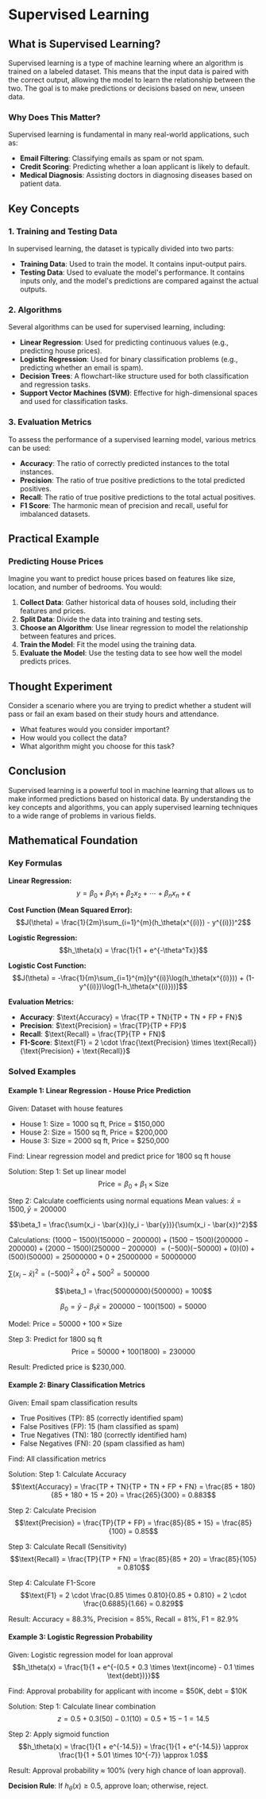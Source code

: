 # Supervised Learning

## What is Supervised Learning?

Supervised learning is a type of machine learning where an algorithm is trained on a labeled dataset. This means that the input data is paired with the correct output, allowing the model to learn the relationship between the two. The goal is to make predictions or decisions based on new, unseen data.

### Why Does This Matter?

Supervised learning is fundamental in many real-world applications, such as:
- **Email Filtering**: Classifying emails as spam or not spam.
- **Credit Scoring**: Predicting whether a loan applicant is likely to default.
- **Medical Diagnosis**: Assisting doctors in diagnosing diseases based on patient data.

## Key Concepts

### 1. Training and Testing Data

In supervised learning, the dataset is typically divided into two parts:
- **Training Data**: Used to train the model. It contains input-output pairs.
- **Testing Data**: Used to evaluate the model's performance. It contains inputs only, and the model's predictions are compared against the actual outputs.

### 2. Algorithms

Several algorithms can be used for supervised learning, including:
- **Linear Regression**: Used for predicting continuous values (e.g., predicting house prices).
- **Logistic Regression**: Used for binary classification problems (e.g., predicting whether an email is spam).
- **Decision Trees**: A flowchart-like structure used for both classification and regression tasks.
- **Support Vector Machines (SVM)**: Effective for high-dimensional spaces and used for classification tasks.

### 3. Evaluation Metrics

To assess the performance of a supervised learning model, various metrics can be used:
- **Accuracy**: The ratio of correctly predicted instances to the total instances.
- **Precision**: The ratio of true positive predictions to the total predicted positives.
- **Recall**: The ratio of true positive predictions to the total actual positives.
- **F1 Score**: The harmonic mean of precision and recall, useful for imbalanced datasets.

## Practical Example

### Predicting House Prices

Imagine you want to predict house prices based on features like size, location, and number of bedrooms. You would:
1. **Collect Data**: Gather historical data of houses sold, including their features and prices.
2. **Split Data**: Divide the data into training and testing sets.
3. **Choose an Algorithm**: Use linear regression to model the relationship between features and prices.
4. **Train the Model**: Fit the model using the training data.
5. **Evaluate the Model**: Use the testing data to see how well the model predicts prices.

## Thought Experiment

Consider a scenario where you are trying to predict whether a student will pass or fail an exam based on their study hours and attendance. 
- What features would you consider important?
- How would you collect the data?
- What algorithm might you choose for this task?

## Conclusion

Supervised learning is a powerful tool in machine learning that allows us to make informed predictions based on historical data. By understanding the key concepts and algorithms, you can apply supervised learning techniques to a wide range of problems in various fields.

## Mathematical Foundation

### Key Formulas

**Linear Regression:**
$$y = \beta_0 + \beta_1x_1 + \beta_2x_2 + \cdots + \beta_nx_n + \epsilon$$

**Cost Function (Mean Squared Error):**
$$J(\theta) = \frac{1}{2m}\sum_{i=1}^{m}(h_\theta(x^{(i)}) - y^{(i)})^2$$

**Logistic Regression:**
$$h_\theta(x) = \frac{1}{1 + e^{-\theta^Tx}}$$

**Logistic Cost Function:**
$$J(\theta) = -\frac{1}{m}\sum_{i=1}^{m}[y^{(i)}\log(h_\theta(x^{(i)})) + (1-y^{(i)})\log(1-h_\theta(x^{(i)}))]$$

**Evaluation Metrics:**

- **Accuracy**: $\text{Accuracy} = \frac{TP + TN}{TP + TN + FP + FN}$
- **Precision**: $\text{Precision} = \frac{TP}{TP + FP}$
- **Recall**: $\text{Recall} = \frac{TP}{TP + FN}$
- **F1-Score**: $\text{F1} = 2 \cdot \frac{\text{Precision} \times \text{Recall}}{\text{Precision} + \text{Recall}}$

### Solved Examples

#### Example 1: Linear Regression - House Price Prediction

Given: Dataset with house features
- House 1: Size = 1000 sq ft, Price = $150,000
- House 2: Size = 1500 sq ft, Price = $200,000  
- House 3: Size = 2000 sq ft, Price = $250,000

Find: Linear regression model and predict price for 1800 sq ft house

Solution:
Step 1: Set up linear model
$$\text{Price} = \beta_0 + \beta_1 \times \text{Size}$$

Step 2: Calculate coefficients using normal equations
Mean values: $\bar{x} = 1500, \bar{y} = 200000$

$$\beta_1 = \frac{\sum(x_i - \bar{x})(y_i - \bar{y})}{\sum(x_i - \bar{x})^2}$$

Calculations:
$(1000-1500)(150000-200000) + (1500-1500)(200000-200000) + (2000-1500)(250000-200000)$
$= (-500)(-50000) + (0)(0) + (500)(50000) = 25000000 + 0 + 25000000 = 50000000$

$\sum(x_i - \bar{x})^2 = (-500)^2 + 0^2 + 500^2 = 500000$

$$\beta_1 = \frac{50000000}{500000} = 100$$

$$\beta_0 = \bar{y} - \beta_1\bar{x} = 200000 - 100(1500) = 50000$$

Model: $\text{Price} = 50000 + 100 \times \text{Size}$

Step 3: Predict for 1800 sq ft
$$\text{Price} = 50000 + 100(1800) = 230000$$

Result: Predicted price is $230,000.

#### Example 2: Binary Classification Metrics

Given: Email spam classification results
- True Positives (TP): 85 (correctly identified spam)
- False Positives (FP): 15 (ham classified as spam)  
- True Negatives (TN): 180 (correctly identified ham)
- False Negatives (FN): 20 (spam classified as ham)

Find: All classification metrics

Solution:
Step 1: Calculate Accuracy
$$\text{Accuracy} = \frac{TP + TN}{TP + TN + FP + FN} = \frac{85 + 180}{85 + 180 + 15 + 20} = \frac{265}{300} = 0.883$$

Step 2: Calculate Precision
$$\text{Precision} = \frac{TP}{TP + FP} = \frac{85}{85 + 15} = \frac{85}{100} = 0.85$$

Step 3: Calculate Recall (Sensitivity)
$$\text{Recall} = \frac{TP}{TP + FN} = \frac{85}{85 + 20} = \frac{85}{105} = 0.810$$

Step 4: Calculate F1-Score
$$\text{F1} = 2 \cdot \frac{0.85 \times 0.810}{0.85 + 0.810} = 2 \cdot \frac{0.6885}{1.66} = 0.829$$

Result: Accuracy = 88.3%, Precision = 85%, Recall = 81%, F1 = 82.9%

#### Example 3: Logistic Regression Probability

Given: Logistic regression model for loan approval
$$h_\theta(x) = \frac{1}{1 + e^{-(0.5 + 0.3 \times \text{income} - 0.1 \times \text{debt})}}$$

Find: Approval probability for applicant with income = $50K, debt = $10K

Solution:
Step 1: Calculate linear combination
$$z = 0.5 + 0.3(50) - 0.1(10) = 0.5 + 15 - 1 = 14.5$$

Step 2: Apply sigmoid function
$$h_\theta(x) = \frac{1}{1 + e^{-14.5}} = \frac{1}{1 + e^{-14.5}} \approx \frac{1}{1 + 5.01 \times 10^{-7}} \approx 1.0$$

Result: Approval probability ≈ 100% (very high chance of loan approval).

**Decision Rule**: If $h_\theta(x) \geq 0.5$, approve loan; otherwise, reject.